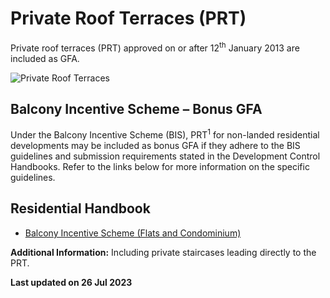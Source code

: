 # Private Roof Terraces (PRT)

Private roof terraces (PRT) approved on or after 12<sup>th</sup> January 2013 are included as GFA.

![Private Roof Terraces](https://www.ura.gov.sg/-/media/Corporate/Guidelines/Development-control/GFA/GFA-01C-GFA-Treatment-for-PRT_final2.jpg?h=801&w=1000)

## Balcony Incentive Scheme – Bonus GFA

Under the Balcony Incentive Scheme (BIS), PRT<sup>1</sup> for non-landed residential developments may be included as bonus GFA if they adhere to the BIS guidelines and submission requirements stated in the Development Control Handbooks. Refer to the links below for more information on the specific guidelines.

## Residential Handbook
- [Balcony Incentive Scheme (Flats and Condominium)](https://www.ura.gov.sg/Corporate/Guidelines/Development-Control/Residential/Flats-Condominiums/Balconies-PES-PRT)

**Additional Information:**
Including private staircases leading directly to the PRT.

**Last updated on 26 Jul 2023**
